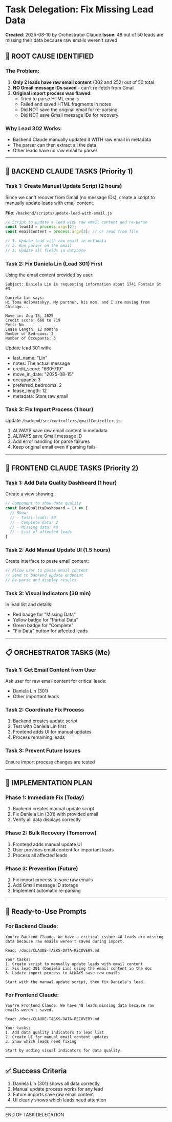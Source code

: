 # Task Delegation: Fix Missing Lead Data
**Created**: 2025-08-10 by Orchestrator Claude
**Issue**: 48 out of 50 leads are missing their data because raw emails weren't saved

## 🚨 ROOT CAUSE IDENTIFIED

### The Problem:
1. **Only 2 leads have raw email content** (302 and 252) out of 50 total
2. **NO Gmail message IDs saved** - can't re-fetch from Gmail
3. **Original import process was flawed**:
   - Tried to parse HTML emails
   - Failed and saved HTML fragments in notes
   - Did NOT save the original email for re-parsing
   - Did NOT save Gmail message IDs for recovery

### Why Lead 302 Works:
- Backend Claude manually updated it WITH raw email in metadata
- The parser can then extract all the data
- Other leads have no raw email to parse!

---

## 🔧 BACKEND CLAUDE TASKS (Priority 1)

### Task 1: Create Manual Update Script (2 hours)
Since we can't recover from Gmail (no message IDs), create a script to manually update leads with email content.

**File**: `/backend/scripts/update-lead-with-email.js`

```javascript
// Script to update a lead with raw email content and re-parse
const leadId = process.argv[2];
const emailContent = process.argv[3]; // or read from file

// 1. Update lead with raw email in metadata
// 2. Run parser on the email
// 3. Update all fields in database
```

### Task 2: Fix Daniela Lin (Lead 301) First
Using the email content provided by user:
```
Subject: Daniela Lin is requesting information about 1741 Fontain St #3

Daniela Lin says:
Hi Toma Holovatskyy, My partner, his mom, and I are moving from Chicago...

Move in: Aug 15, 2025
Credit score: 660 to 719
Pets: No
Lease Length: 12 months
Number of Bedrooms: 2
Number of Occupants: 3
```

Update lead 301 with:
- last_name: "Lin"
- notes: The actual message
- credit_score: "660-719"
- move_in_date: "2025-08-15"
- occupants: 3
- preferred_bedrooms: 2
- lease_length: 12
- metadata: Store raw email

### Task 3: Fix Import Process (1 hour)
Update `/backend/src/controllers/gmailController.js`:
1. ALWAYS save raw email content in metadata
2. ALWAYS save Gmail message ID
3. Add error handling for parse failures
4. Keep original email even if parsing fails

---

## 🎨 FRONTEND CLAUDE TASKS (Priority 2)

### Task 1: Add Data Quality Dashboard (1 hour)
Create a view showing:
```typescript
// Component to show data quality
const DataQualityDashboard = () => {
  // Show:
  // - Total leads: 50
  // - Complete data: 2
  // - Missing data: 48
  // - List of affected leads
}
```

### Task 2: Add Manual Update UI (1.5 hours)
Create interface to paste email content:
```typescript
// Allow user to paste email content
// Send to backend update endpoint
// Re-parse and display results
```

### Task 3: Visual Indicators (30 min)
In lead list and details:
- Red badge for "Missing Data"
- Yellow badge for "Partial Data"
- Green badge for "Complete"
- "Fix Data" button for affected leads

---

## 📋 ORCHESTRATOR TASKS (Me)

### Task 1: Get Email Content from User
Ask user for raw email content for critical leads:
- Daniela Lin (301)
- Other important leads

### Task 2: Coordinate Fix Process
1. Backend creates update script
2. Test with Daniela Lin first
3. Frontend adds UI for manual updates
4. Process remaining leads

### Task 3: Prevent Future Issues
Ensure import process changes are tested

---

## 🚀 IMPLEMENTATION PLAN

### Phase 1: Immediate Fix (Today)
1. Backend creates manual update script
2. Fix Daniela Lin (301) with provided email
3. Verify all data displays correctly

### Phase 2: Bulk Recovery (Tomorrow)
1. Frontend adds manual update UI
2. User provides email content for important leads
3. Process all affected leads

### Phase 3: Prevention (Future)
1. Fix import process to save raw emails
2. Add Gmail message ID storage
3. Implement automatic re-parsing

---

## 📝 Ready-to-Use Prompts

### For Backend Claude:
```
You're Backend Claude. We have a critical issue: 48 leads are missing data because raw emails weren't saved during import.

Read: /docs/CLAUDE-TASKS-DATA-RECOVERY.md

Your tasks:
1. Create script to manually update leads with email content
2. Fix lead 301 (Daniela Lin) using the email content in the doc
3. Update import process to ALWAYS save raw emails

Start with the manual update script, then fix Daniela's lead.
```

### For Frontend Claude:
```
You're Frontend Claude. We have 48 leads missing data because raw emails weren't saved.

Read: /docs/CLAUDE-TASKS-DATA-RECOVERY.md

Your tasks:
1. Add data quality indicators to lead list
2. Create UI for manual email content updates
3. Show which leads need fixing

Start by adding visual indicators for data quality.
```

---

## ✅ Success Criteria

1. Daniela Lin (301) shows all data correctly
2. Manual update process works for any lead
3. Future imports save raw email content
4. UI clearly shows which leads need attention

---

END OF TASK DELEGATION